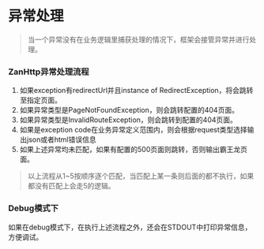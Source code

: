 # 异常处理


> 当一个异常没有在业务逻辑里捕获处理的情况下，框架会接管异常并进行处理。

### ZanHttp异常处理流程

1. 如果exception有redirectUrl并且instance of RedirectException，将会跳转至指定页面。
2. 如果异常类型是PageNotFoundException，则会跳转配置的404页面。
3. 如果异常类型是InvalidRouteException，则会跳转到配置的404页面。
4. 如果是exception code在业务异常定义范围内，则会根据request类型选择输出json或者html错误信息
5. 如果上述异常均未匹配，如果有配置的500页面则跳转，否则输出霸王龙页面。

> 以上流程从1~5按顺序逐个匹配，当匹配上某一条则后面的都不执行，如果都没有匹配上会走5的逻辑。

### Debug模式下

如果在debug模式下，在执行上述流程之外，还会在STDOUT中打印异常信息，方便调试。
